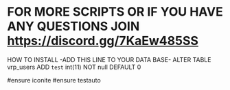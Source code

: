 # FOR MORE SCRIPTS OR IF YOU HAVE ANY QUESTIONS JOIN https://discord.gg/7KaEw485SS
HOW TO INSTALL 
-ADD THIS LINE TO YOUR DATA BASE-
ALTER TABLE vrp_users ADD `test` int(11) NOT null DEFAULT 0

#ensure iconite
#ensure testauto
